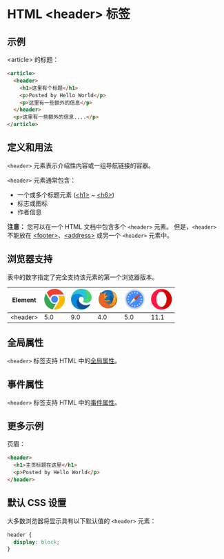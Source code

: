 HTML \<header> 标签
===

## 示例

\<article> 的标题：

```html idoc:preview
<article>
  <header>
    <h1>这里有个标题</h1>
    <p>Posted by Hello World</p>
    <p>这里有一些额外的信息</p>
  </header>
  <p>这里有一些额外的信息....</p>
</article>
```
<!--rehype:style=min-height: 210px;-->

## 定义和用法

`<header>` 元素表示介绍性内容或一组导航链接的容器。

`<header>` 元素通常包含：

* 一个或多个标题元素 ([\<h1>](./hn.md) ~ [\<h6>](./hn.md))
* 标志或图标
* 作者信息

**注意：** 您可以在一个 HTML 文档中包含多个 `<header>` 元素。 但是，`<header>` 不能放在 [\<footer>](./footer.md)、[\<address>](./address.md) 或另一个 `<header>` 元素中。

## 浏览器支持

表中的数字指定了完全支持该元素的第一个浏览器版本。

| Element | ![chrome][1] | ![edge][2] | ![firefox][3] | ![safari][4] | ![opera][5] |
| ----- | --- | --- | --- | --- | --- |
| \<header> | 5.0 | 9.0 | 4.0 | 5.0 | 11.1 |

## 全局属性

`<header>` 标签支持 HTML 中的[全局属性](../reference/standardattributes.md)。

## 事件属性

`<header>` 标签支持 HTML 中的[事件属性](../reference/eventattributes.md)。

## 更多示例

页眉：

```html idoc:preview
<header>
  <h1>主页标题在这里</h1>
  <p>Posted by Hello World</p>
</header>
```
<!--rehype:style=min-height: 160px;-->

## 默认 CSS 设置

大多数浏览器将显示具有以下默认值的 `<header>` 元素：

```css
header {
  display: block;
}
```

[1]: ../assets/chrome.svg
[2]: ../assets/edge.svg
[3]: ../assets/firefox.svg
[4]: ../assets/safari.svg
[5]: ../assets/opera.svg